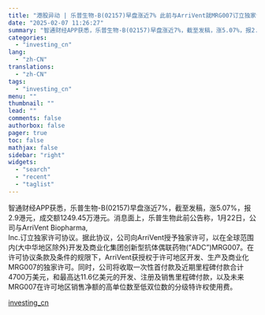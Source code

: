 ```yaml
---
title: "港股异动 | 乐普生物-B(02157)早盘涨近7% 此前与ArriVent就MRG007订立独家许可协议"
date: "2025-02-07 11:26:27"
summary: "智通财经APP获悉，乐普生物-B(02157)早盘涨近7%，截至发稿，涨5.07%，报2.9港元，..."
categories:
  - "investing_cn"
lang:
  - "zh-CN"
translations:
  - "zh-CN"
tags:
  - "investing_cn"
menu: ""
thumbnail: ""
lead: ""
comments: false
authorbox: false
pager: true
toc: false
mathjax: false
sidebar: "right"
widgets:
  - "search"
  - "recent"
  - "taglist"
---
```


智通财经APP获悉，乐普生物-B(02157)早盘涨近7%，截至发稿，涨5.07%，报2.9港元，成交额1249.45万港元。消息面上，乐普生物此前公告称，1月22日，公司与ArriVent Biopharma,   
Inc.订立独家许可协议。据此协议，公司向ArriVent授予独家许可，以在全球范围内(大中华地区除外)开发及商业化集团创新型抗体偶联药物(“ADC”)MRG007。在许可协议条款及条件的规限下，ArriVent获授权于许可地区开发、生产及商业化MRG007的独家许可。同时，公司将收取一次性首付款及近期里程碑付款合计4700万美元，和最高达11.6亿美元的开发、注册及销售里程碑付款，以及未来MRG007在许可地区销售净额的高单位数至低双位数的分级特许权使用费。

[investing_cn](https://cn.investing.com/news/stock-market-news/article-2661684)
